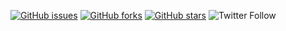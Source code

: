 [![GitHub issues](https://img.shields.io/github/issues/youngmin-chung/py_GUI_create_screenshot?logo=github&logoColor=orange)](https://github.com/youngmin-chung/py_GUI_create_screenshot/issues) [![GitHub forks](https://img.shields.io/github/forks/youngmin-chung/py_GUI_create_screenshot?logo=github)](https://github.com/youngmin-chung/py_GUI_create_screenshot/network) [![GitHub stars](https://img.shields.io/github/stars/youngmin-chung/py_GUI_create_screenshot?logo=github)](https://github.com/youngmin-chung/py_GUI_create_screenshot/stargazers) ![Twitter Follow](https://img.shields.io/twitter/follow/youngmin_chung?style=social)
